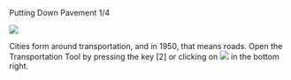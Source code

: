 Putting Down Pavement 1/4

![](docs/images/tutorial-build-road-0-[2].png)

Cities form around transportation, and in 1950, that means roads. Open the Transportation Tool by pressing the key [2] or clicking on ![](IconRoad) in the bottom right.


